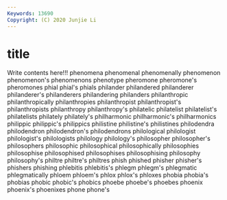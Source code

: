 ```yaml
---
Keywords: 13690
Copyright: (C) 2020 Junjie Li
---
```


# title

Write contents here!!!
phenomena 
phenomenal 
phenomenally 
phenomenon 
phenomenon's 
phenomenons
phenotype 
pheromone 
pheromone's 
pheromones 
phial 
phial's 
phials 
philander 
philandered 
philanderer
philanderer's 
philanderers 
philandering 
philanders 
philanthropic 
philanthropically 
philanthropies 
philanthropist 
philanthropist's 
philanthropists
philanthropy 
philanthropy's 
philatelic 
philatelist 
philatelist's 
philatelists 
philately 
philately's 
philharmonic 
philharmonic's
philharmonics 
philippic 
philippic's 
philippics 
philistine 
philistine's 
philistines 
philodendra 
philodendron 
philodendron's
philodendrons 
philological 
philologist 
philologist's 
philologists 
philology 
philology's 
philosopher 
philosopher's 
philosophers
philosophic 
philosophical 
philosophically 
philosophies 
philosophise 
philosophised 
philosophises 
philosophising 
philosophy 
philosophy's
philtre 
philtre's 
philtres 
phish 
phished 
phisher 
phisher's 
phishers 
phishing 
phlebitis
phlebitis's 
phlegm 
phlegm's 
phlegmatic 
phlegmatically 
phloem 
phloem's 
phlox 
phlox's 
phloxes
phobia 
phobia's 
phobias 
phobic 
phobic's 
phobics 
phoebe 
phoebe's 
phoebes 
phoenix
phoenix's 
phoenixes 
phone 
phone's 
